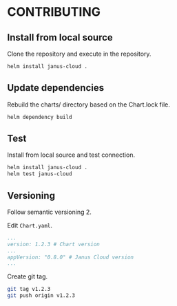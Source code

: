 # CONTRIBUTING

## Install from local source

Clone the repository and execute in the repository.

```bash
helm install janus-cloud .
```

## Update dependencies

Rebuild the charts/ directory based on the Chart.lock file.

```bash
helm dependency build
```

## Test

Install from local source and test connection.

```bash
helm install janus-cloud .
helm test janus-cloud
```

## Versioning

Follow semantic versioning 2.

Edit `Chart.yaml`.

```yaml
...
version: 1.2.3 # Chart version
...
appVersion: "0.8.0" # Janus Cloud version
...
```

Create git tag.

```bash
git tag v1.2.3
git push origin v1.2.3
```
